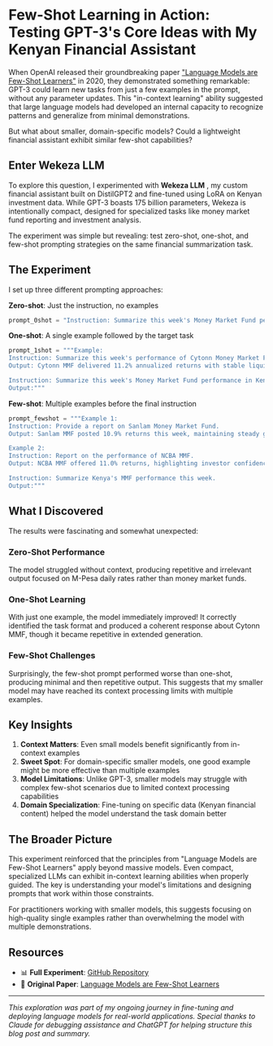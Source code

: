 # Few-Shot Learning in Action: Testing GPT-3's Core Ideas with My Kenyan Financial Assistant

When OpenAI released their groundbreaking paper ["Language Models are Few-Shot Learners"](https://arxiv.org/pdf/2005.14165) in 2020, they demonstrated something remarkable: GPT-3 could learn new tasks from just a few examples in the prompt, without any parameter updates. This "in-context learning" ability suggested that large language models had developed an internal capacity to recognize patterns and generalize from minimal demonstrations.

But what about smaller, domain-specific models? Could a lightweight financial assistant exhibit similar few-shot capabilities?

## Enter Wekeza LLM

To explore this question, I experimented with **Wekeza LLM** , my custom financial assistant built on DistilGPT2 and fine-tuned using LoRA on Kenyan investment data. While GPT-3 boasts 175 billion parameters, Wekeza is intentionally compact, designed for specialized tasks like money market fund reporting and investment analysis.

The experiment was simple but revealing: test zero-shot, one-shot, and few-shot prompting strategies on the same financial summarization task.

## The Experiment

I set up three different prompting approaches:

**Zero-shot**: Just the instruction, no examples
```python
prompt_0shot = "Instruction: Summarize this week's Money Market Fund performance in Kenya.\nOutput:"
```

**One-shot**: A single example followed by the target task
```python
prompt_1shot = """Example:
Instruction: Summarize this week's performance of Cytonn Money Market Fund.
Output: Cytonn MMF delivered 11.2% annualized returns with stable liquidity and low risk.

Instruction: Summarize this week's Money Market Fund performance in Kenya.
Output:"""
```

**Few-shot**: Multiple examples before the final instruction
```python
prompt_fewshot = """Example 1:
Instruction: Provide a report on Sanlam Money Market Fund.
Output: Sanlam MMF posted 10.9% returns this week, maintaining steady growth.

Example 2:
Instruction: Report on the performance of NCBA MMF.
Output: NCBA MMF offered 11.0% returns, highlighting investor confidence.

Instruction: Summarize Kenya's MMF performance this week.
Output:"""
```

## What I Discovered

The results were fascinating and somewhat unexpected:

### Zero-Shot Performance
The model struggled without context, producing repetitive and irrelevant output focused on M-Pesa daily rates rather than money market funds.

### One-Shot Learning
With just one example, the model immediately improved! It correctly identified the task format and produced a coherent response about Cytonn MMF, though it became repetitive in extended generation.

### Few-Shot Challenges
Surprisingly, the few-shot prompt performed worse than one-shot, producing minimal and then repetitive output. This suggests that my smaller model may have reached its context processing limits with multiple examples.

## Key Insights

1. **Context Matters**: Even small models benefit significantly from in-context examples
2. **Sweet Spot**: For domain-specific smaller models, one good example might be more effective than multiple examples
3. **Model Limitations**: Unlike GPT-3, smaller models may struggle with complex few-shot scenarios due to limited context processing capabilities
4. **Domain Specialization**: Fine-tuning on specific data (Kenyan financial content) helped the model understand the task domain better

## The Broader Picture

This experiment reinforced that the principles from "Language Models are Few-Shot Learners" apply beyond massive models. Even compact, specialized LLMs can exhibit in-context learning abilities when properly guided. The key is understanding your model's limitations and designing prompts that work within those constraints.

For practitioners working with smaller models, this suggests focusing on high-quality single examples rather than overwhelming the model with multiple demonstrations.

## Resources

- 📊 **Full Experiment**: [GitHub Repository](https://github.com/Okoth67/wekeza-fewshot-prompting-gpt3style/tree/main)
- 📄 **Original Paper**: [Language Models are Few-Shot Learners](https://arxiv.org/pdf/2005.14165)

---

*This exploration was part of my ongoing journey in fine-tuning and deploying language models for real-world applications. Special thanks to Claude for debugging assistance and ChatGPT for helping structure this blog post and summary.*
